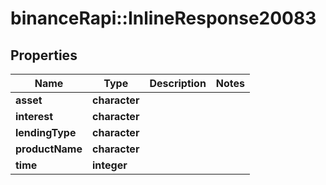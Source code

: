 # binanceRapi::InlineResponse20083


## Properties
Name | Type | Description | Notes
------------ | ------------- | ------------- | -------------
**asset** | **character** |  | 
**interest** | **character** |  | 
**lendingType** | **character** |  | 
**productName** | **character** |  | 
**time** | **integer** |  | 


